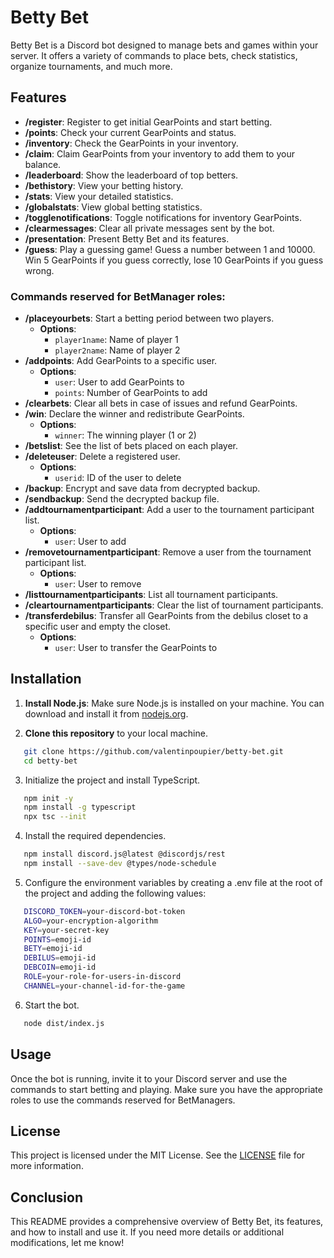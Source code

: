 # Betty Bet

Betty Bet is a Discord bot designed to manage bets and games within your server. It offers a variety of commands to place bets, check statistics, organize tournaments, and much more.

## Features

- **/register**: Register to get initial GearPoints and start betting.
- **/points**: Check your current GearPoints and status.
- **/inventory**: Check the GearPoints in your inventory.
- **/claim**: Claim GearPoints from your inventory to add them to your balance.
- **/leaderboard**: Show the leaderboard of top betters.
- **/bethistory**: View your betting history.
- **/stats**: View your detailed statistics.
- **/globalstats**: View global betting statistics.
- **/togglenotifications**: Toggle notifications for inventory GearPoints.
- **/clearmessages**: Clear all private messages sent by the bot.
- **/presentation**: Present Betty Bet and its features.
- **/guess**: Play a guessing game! Guess a number between 1 and 10000. Win 5 GearPoints if you guess correctly, lose 10 GearPoints if you guess wrong.

### Commands reserved for **BetManager** roles:

- **/placeyourbets**: Start a betting period between two players.
  - **Options**:
    - `player1name`: Name of player 1
    - `player2name`: Name of player 2
- **/addpoints**: Add GearPoints to a specific user.
  - **Options**:
    - `user`: User to add GearPoints to
    - `points`: Number of GearPoints to add
- **/clearbets**: Clear all bets in case of issues and refund GearPoints.
- **/win**: Declare the winner and redistribute GearPoints.
  - **Options**:
    - `winner`: The winning player (1 or 2)
- **/betslist**: See the list of bets placed on each player.
- **/deleteuser**: Delete a registered user.
  - **Options**:
    - `userid`: ID of the user to delete
- **/backup**: Encrypt and save data from decrypted backup.
- **/sendbackup**: Send the decrypted backup file.
- **/addtournamentparticipant**: Add a user to the tournament participant list.
  - **Options**:
    - `user`: User to add
- **/removetournamentparticipant**: Remove a user from the tournament participant list.
  - **Options**:
    - `user`: User to remove
- **/listtournamentparticipants**: List all tournament participants.
- **/cleartournamentparticipants**: Clear the list of tournament participants.
- **/transferdebilus**: Transfer all GearPoints from the debilus closet to a specific user and empty the closet.
  - **Options**:
    - `user`: User to transfer the GearPoints to

## Installation

1. **Install Node.js**:
   Make sure Node.js is installed on your machine. You can download and install it from [nodejs.org](https://nodejs.org/).

2. **Clone this repository** to your local machine.
```sh
   git clone https://github.com/valentinpoupier/betty-bet.git
   cd betty-bet
```
3. Initialize the project and install TypeScript.
```sh
   npm init -y
   npm install -g typescript
   npx tsc --init
```
4. Install the required dependencies.
```sh
   npm install discord.js@latest @discordjs/rest
   npm install --save-dev @types/node-schedule
```
5. Configure the environment variables by creating a .env file at the root of the project and adding the following values:
```sh
   DISCORD_TOKEN=your-discord-bot-token
   ALGO=your-encryption-algorithm
   KEY=your-secret-key
   POINTS=emoji-id
   BETY=emoji-id
   DEBILUS=emoji-id
   DEBCOIN=emoji-id
   ROLE=your-role-for-users-in-discord
   CHANNEL=your-channel-id-for-the-game
```
6. Start the bot.
```sh
   node dist/index.js
```

## Usage

Once the bot is running, invite it to your Discord server and use the commands to start betting and playing. Make sure you have the appropriate roles to use the commands reserved for BetManagers.

## License

This project is licensed under the MIT License. See the [LICENSE](LICENSE) file for more information.

## Conclusion

This README provides a comprehensive overview of Betty Bet, its features, and how to install and use it. If you need more details or additional modifications, let me know!
